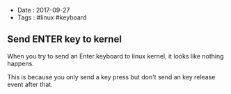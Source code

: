 - Date : 2017-09-27
- Tags : #linux #keyboard

## Send ENTER key to kernel

When you try to send an Enter keyboard to linux kernel, it looks like nothing happens.

This is because you only send a key press but don't send an key release event after that.

